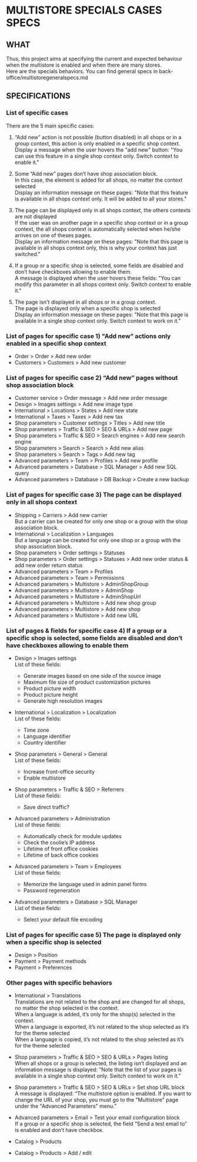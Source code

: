 # MULTISTORE SPECIALS CASES SPECS

## WHAT

Thus, this project aims at specifying the current and expected behaviour when the multistore is enabled and when there are many stores.<br/>
Here are the specials behaviors. You can find general specs in back-office/multistoregeneralspecs.md

## SPECIFICATIONS

### List of specific cases

There are the 5 main specific cases:

1) “Add new” action is not possible (button disabled) in all shops or in a group context, this action is only enabled in a specific shop context.<br/>
Display a message when the user hovers the "add new" button: "You can use this feature in a single shop context only. Switch context to enable it."

2) Some “Add new” pages don’t have shop association block.<br/>
In this case, the element is added for all shops, no matter the context selected<br/>
Display an information message on these pages: "Note that this feature is available in all shops context only. It will be added to all your stores."

3) The page can be displayed only in all shops context, the others contexts are not displayed<br/>
If the user was on another page in a specific shop context or in a group context, the all shops context is automatically selected when he/she arrives on one of theses pages.<br/>
Display an information message on these pages: "Note that this page is available in all shops context only, this is why your context has just switched."

4)  If a group or a specific shop is selected, some fields are disabled and don’t have checkboxes allowing to enable them. <br/>
A message is displayed when the user hovers these fields: "You can modify this parameter in all shops context only. Switch context to enable it."

5) The page isn't displayed in all shops or in a group context.<br/>
The page is displayed only when a specific shop is selected<br/>
Display an information message on these pages: "Note that this page is available in a single shop context only. Switch context to work on it."

### List of pages for specific case 1) "Add new” actions only enabled in a specific shop context

- Order > Order > Add new order
- Customers > Customers > Add new customer

### List of pages for specific case 2) “Add new” pages without shop association block

- Customer service > Order message > Add new order message
- Design > Images settings > Add new image type
- International > Locations > States > Add new state
- International > Taxes > Taxes > Add new tax
- Shop parameters > Customer settings > Titles > Add new title
- Shop parameters > Traffic & SEO > SEO & URLs > Add new page
- Shop parameters > Traffic & SEO > Search engines > Add new search engine
- Shop parameters > Search > Search > Add new alias
- Shop parameters > Search > Tags > Add new tag
- Advanced parameters > Team > Profiles > Add new profile
- Advanced parameters > Database > SQL Manager > Add new SQL query
- Advanced parameters > Database > DB Backup > Create a new backup

### List of pages for specific case 3) The page can be displayed only in all shops context

- Shipping > Carriers > Add new carrier <br/>
But a carrier can be created for only one shop or a group with the shop association block.
- International > Localization > Languages <br/>
But a language can be created for only one shop or a group with the shop association block.
- Shop parameters > Order settings > Statuses
- Shop parameters > Order settings > Statuses > Add new order status & add new order return status
- Advanced parameters > Team > Profiles
- Advanced parameters > Team > Permissions
- Advanced parameters > Multistore > AdminShopGroup
- Advanced parameters > Multistore > AdminShop
- Advanced parameters > Multistore > AdminShopUrl
- Advanced parameters > Multistore > Add new shop group
- Advanced parameters > Multistore > Add new shop
- Advanced parameters > Multistore > Add new URL

### List of pages & fields for specific case 4) If a group or a specific shop is selected, some fields are disabled and don’t have checkboxes allowing to enable them

- Design > Images settings<br/>
List of these fields: 
  - Generate images based on one side of the source image
  - Maximum file size of product customization pictures
  - Product picture width
  - Product picture height
  - Generate high resolution images
  
- International > Localization > Localization<br/>
List of these fields: 
  - Time zone
  - Language identifier
  - Country identifier
  
- Shop parameters > General > General<br/>
List of these fields: 
  - Increase front-office security
  - Enable multistore
  
- Shop parameters > Traffic & SEO > Referrers<br/>
List of these fields: 
  - Save direct traffic?
  
- Advanced parameters > Administration<br/>
List of these fields: 
  - Automatically check for module updates
  - Check the coolie’s IP address
  - Lifetime of front office cookies
  - Lifetime of back office cookies
  
- Advanced parameters > Team > Employees<br/>
List of these fields: 
  - Memorize the language used in admin panel forms
  - Password regeneration
  
- Advanced parameters > Database > SQL Manager<br/>
List of these fields: 
  - Select your default file encoding
  
### List of pages for specific case 5) The page is displayed only when a specific shop is selected

- Design > Position
- Payment > Payment methods
- Payment > Preferences

### Other pages with specific behaviors

- International > Translations<br/>
Translations are not related to the shop and are changed for all shops, no matter the shop selected in the context.<br/>
When a language is added, it’s only for the shop(s) selected in the context.<br/>
When a language is exported, it’s not related to the shop selected as it’s for the theme selected<br/>
When a language is copied, it’s not related to the shop selected as it’s for the theme selected<br/>

- Shop parameters > Traffic & SEO > SEO & URLs > Pages listing<br/>
When all shops or a group is selected, the listing isn’t displayed and an information message is displayed: “Note that the list of your pages is available in a single shop context only. Switch context to work on it.”

- Shop parameters > Traffic & SEO > SEO & URLs > Set shop URL block<br/>
A message is displayed: “The multistore option is enabled. If you want to change the URL of your shop, you must go to the "Multistore" page under the "Advanced Parameters" menu.”

- Advanced parameters > Email > Test your email configuration block<br/>
If a group or a specific shop is selected, the field “Send a test email to” is enabled and don’t have checkbox.

- Catalog > Products 

- Catalog > Products > Add / edit

